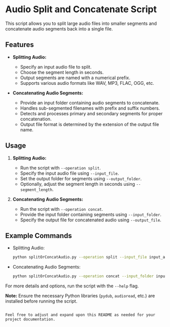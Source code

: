 # Audio Split and Concatenate Script

This script allows you to split large audio files into smaller segments and concatenate audio segments back into a single file.

## Features

- **Splitting Audio:**
  - Specify an input audio file to split.
  - Choose the segment length in seconds.
  - Output segments are named with a numerical prefix.
  - Supports various audio formats like WAV, MP3, FLAC, OGG, etc.

- **Concatenating Audio Segments:**
  - Provide an input folder containing audio segments to concatenate.
  - Handles sub-segmented filenames with prefix and suffix numbers.
  - Detects and processes primary and secondary segments for proper concatenation.
  - Output file format is determined by the extension of the output file name.

## Usage

1. **Splitting Audio:**
   - Run the script with `--operation split`.
   - Specify the input audio file using `--input_file`.
   - Set the output folder for segments using `--output_folder`.
   - Optionally, adjust the segment length in seconds using `--segment_length`.

2. **Concatenating Audio Segments:**
   - Run the script with `--operation concat`.
   - Provide the input folder containing segments using `--input_folder`.
   - Specify the output file for concatenated audio using `--output_file`.

## Example Commands

- Splitting Audio:
  ```bash
  python splitOrConcatAudio.py --operation split --input_file input_audio.mp3 --output_folder output_segments --segment_length 900
  ```

- Concatenating Audio Segments:
  ```bash
  python splitOrConcatAudio.py --operation concat --input_folder input_segments --output_file output_audio.mp3
  ```

For more details and options, run the script with the `--help` flag.

**Note:** Ensure the necessary Python libraries (`pydub`, `audioread`, etc.) are installed before running the script.
```

Feel free to adjust and expand upon this README as needed for your project documentation.
